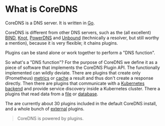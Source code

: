 # What is CoreDNS

CoreDNS is a DNS server. It is written in [Go](https://golang.org).

CoreDNS is different from other DNS servers, such as the (all excellent)
[BIND](https://www.isc.org/blogs/category/bind/),
[Knot](https://www.knot-dns.cz/),
[PowerDNS](https://www.powerdns.com/) and
[Unbound](https://www.unbound.net/) (technically a resolver, but still worthy a mention), because it
is very flexible; it chains plugins.

Plugins can be stand alone or work together to perform a "DNS function".

So what's a "DNS function"? For the purpose of CoreDNS we define it as a piece of software that
implements the CoreDNS Plugin API. The functionally implemented can wildly deviate. There are
plugins that create only (Prometheus) [metrics](/plugins/metrics) or [cache](/plugin/cache) a result
and thus don't create a response directly. Then there are plugins that communicate with
a [Kubernetes backend](/plugins/kubernetes) and provide service discovery inside a Kubernetes
cluster. There a plugins that read data from a [file](/plugins/file) or [database](/explugins/pdsql).

The are currently about 30 plugins included in the default CoreDNS install, and a whole bunch of
[external](/explugins) plugins.

> CoreDNS is powered by plugins.
